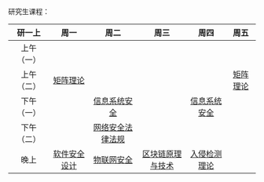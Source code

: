 研究生课程：

|  研一上  |             周一             |               周二               |               周三               |             周四             |           周五           |
| :---: | :------------------------: | :----------------------------: | :----------------------------: | :------------------------: | :--------------------: |
| 上午（一） |                            |                                |                                |                            |                        |
| 上午（二） |   [矩阵理论](矩阵理论/README.md)   |                                |                                |                            | [矩阵理论](矩阵理论/README.md) |
| 下午（一） |                            |   [信息系统安全](信息系统安全/README.md)   |                                | [信息系统安全](信息系统安全/README.md) |                        |
| 下午（二） |                            | [网络安全法律法规](网络安全法律法规/README.md) |                                |                            |                        |
|  晚上   | [软件安全设计](软件安全设计/README.md) |    [物联网安全](物联网安全/README.md)    | [区块链原理与技术](区块链原理与技术/README.md) | [入侵检测理论](入侵检测理论/README.md) |                        |

